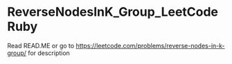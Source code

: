 # ReverseNodesInK_Group_LeetCodeRuby
Read READ.ME or go to https://leetcode.com/problems/reverse-nodes-in-k-group/ for description
